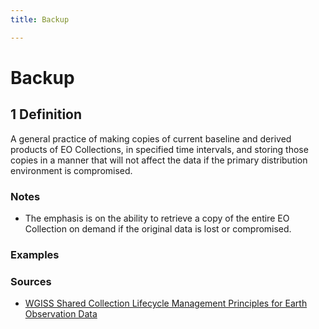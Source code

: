 ```yaml
---
title: Backup

---
```


# Backup

## 1 Definition

A general practice of making copies of current baseline and derived products of EO Collections, in specified time intervals, and storing those copies in a manner that will not affect the data if the primary distribution environment is compromised.

### Notes
- The emphasis is on the ability to retrieve a copy of the entire EO Collection on demand if the original data is lost or compromised.

### Examples 

### Sources 
- [WGISS Shared Collection Lifecycle Management Principles for Earth Observation Data](https://ceos.org/document_management/Working_Groups/WGISS/Documents/Shared%20Collection%20Lifecycle%20Management%20Principles%20for%20Earth%20Observation%20Data_March2025.pdf)
